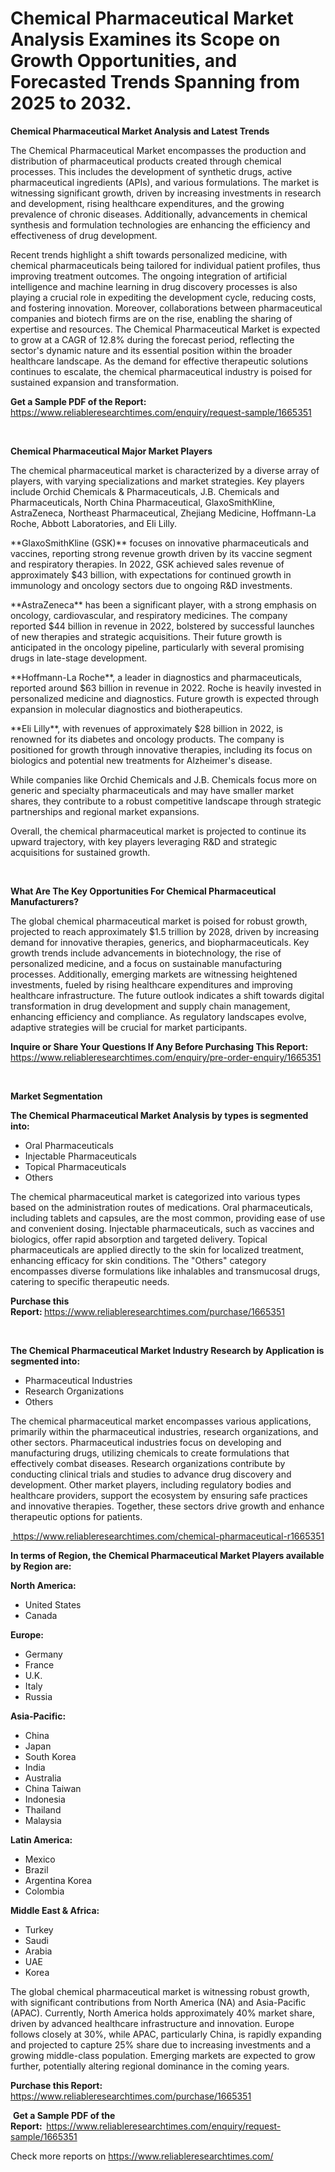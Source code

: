<p><h1>Chemical Pharmaceutical Market Analysis Examines its Scope on Growth Opportunities, and Forecasted Trends Spanning from 2025 to 2032.</h1></p><p><strong>Chemical Pharmaceutical Market Analysis and Latest Trends</strong></p>
<p><p>The Chemical Pharmaceutical Market encompasses the production and distribution of pharmaceutical products created through chemical processes. This includes the development of synthetic drugs, active pharmaceutical ingredients (APIs), and various formulations. The market is witnessing significant growth, driven by increasing investments in research and development, rising healthcare expenditures, and the growing prevalence of chronic diseases. Additionally, advancements in chemical synthesis and formulation technologies are enhancing the efficiency and effectiveness of drug development.</p><p>Recent trends highlight a shift towards personalized medicine, with chemical pharmaceuticals being tailored for individual patient profiles, thus improving treatment outcomes. The ongoing integration of artificial intelligence and machine learning in drug discovery processes is also playing a crucial role in expediting the development cycle, reducing costs, and fostering innovation. Moreover, collaborations between pharmaceutical companies and biotech firms are on the rise, enabling the sharing of expertise and resources. The Chemical Pharmaceutical Market is expected to grow at a CAGR of 12.8% during the forecast period, reflecting the sector's dynamic nature and its essential position within the broader healthcare landscape. As the demand for effective therapeutic solutions continues to escalate, the chemical pharmaceutical industry is poised for sustained expansion and transformation.</p></p>
<p><strong>Get a Sample PDF of the Report:&nbsp;</strong> <a href="https://www.reliableresearchtimes.com/enquiry/request-sample/1665351?utm_campaign=2205&utm_medium=2&utm_source=Github&utm_content=ia&utm_term=03032025&utm_id=chemical-pharmaceutical">https://www.reliableresearchtimes.com/enquiry/request-sample/1665351</a></p>
<p>&nbsp;</p>
<p><strong>Chemical Pharmaceutical Major Market Players</strong></p>
<p><p>The chemical pharmaceutical market is characterized by a diverse array of players, with varying specializations and market strategies. Key players include Orchid Chemicals & Pharmaceuticals, J.B. Chemicals and Pharmaceuticals, North China Pharmaceutical, GlaxoSmithKline, AstraZeneca, Northeast Pharmaceutical, Zhejiang Medicine, Hoffmann-La Roche, Abbott Laboratories, and Eli Lilly.</p><p>**GlaxoSmithKline (GSK)** focuses on innovative pharmaceuticals and vaccines, reporting strong revenue growth driven by its vaccine segment and respiratory therapies. In 2022, GSK achieved sales revenue of approximately $43 billion, with expectations for continued growth in immunology and oncology sectors due to ongoing R&D investments.</p><p>**AstraZeneca** has been a significant player, with a strong emphasis on oncology, cardiovascular, and respiratory medicines. The company reported $44 billion in revenue in 2022, bolstered by successful launches of new therapies and strategic acquisitions. Their future growth is anticipated in the oncology pipeline, particularly with several promising drugs in late-stage development.</p><p>**Hoffmann-La Roche**, a leader in diagnostics and pharmaceuticals, reported around $63 billion in revenue in 2022. Roche is heavily invested in personalized medicine and diagnostics. Future growth is expected through expansion in molecular diagnostics and biotherapeutics.</p><p>**Eli Lilly**, with revenues of approximately $28 billion in 2022, is renowned for its diabetes and oncology products. The company is positioned for growth through innovative therapies, including its focus on biologics and potential new treatments for Alzheimer's disease.</p><p>While companies like Orchid Chemicals and J.B. Chemicals focus more on generic and specialty pharmaceuticals and may have smaller market shares, they contribute to a robust competitive landscape through strategic partnerships and regional market expansions.</p><p>Overall, the chemical pharmaceutical market is projected to continue its upward trajectory, with key players leveraging R&D and strategic acquisitions for sustained growth.</p></p>
<p>&nbsp;</p>
<p><strong>What Are The Key Opportunities For Chemical Pharmaceutical Manufacturers?</strong></p>
<p><p>The global chemical pharmaceutical market is poised for robust growth, projected to reach approximately $1.5 trillion by 2028, driven by increasing demand for innovative therapies, generics, and biopharmaceuticals. Key growth trends include advancements in biotechnology, the rise of personalized medicine, and a focus on sustainable manufacturing processes. Additionally, emerging markets are witnessing heightened investments, fueled by rising healthcare expenditures and improving healthcare infrastructure. The future outlook indicates a shift towards digital transformation in drug development and supply chain management, enhancing efficiency and compliance. As regulatory landscapes evolve, adaptive strategies will be crucial for market participants.</p></p>
<p><strong>Inquire or Share Your Questions If Any Before Purchasing This Report:</strong> <a href="https://www.reliableresearchtimes.com/enquiry/pre-order-enquiry/1665351?utm_campaign=2205&utm_medium=2&utm_source=Github&utm_content=ia&utm_term=03032025&utm_id=chemical-pharmaceutical">https://www.reliableresearchtimes.com/enquiry/pre-order-enquiry/1665351</a></p>
<p>&nbsp;</p>
<p><strong>Market Segmentation</strong></p>
<p><strong>The Chemical Pharmaceutical Market Analysis by types is segmented into:</strong></p>
<p><ul><li>Oral Pharmaceuticals</li><li>Injectable Pharmaceuticals</li><li>Topical Pharmaceuticals</li><li>Others</li></ul></p>
<p><p>The chemical pharmaceutical market is categorized into various types based on the administration routes of medications. Oral pharmaceuticals, including tablets and capsules, are the most common, providing ease of use and convenient dosing. Injectable pharmaceuticals, such as vaccines and biologics, offer rapid absorption and targeted delivery. Topical pharmaceuticals are applied directly to the skin for localized treatment, enhancing efficacy for skin conditions. The "Others" category encompasses diverse formulations like inhalables and transmucosal drugs, catering to specific therapeutic needs.</p></p>
<p><strong>Purchase this Report:&nbsp;</strong><a href="https://www.reliableresearchtimes.com/purchase/1665351?utm_campaign=2205&utm_medium=2&utm_source=Github&utm_content=ia&utm_term=03032025&utm_id=chemical-pharmaceutical">https://www.reliableresearchtimes.com/purchase/1665351</a></p>
<p>&nbsp;</p>
<p><strong>The Chemical Pharmaceutical Market Industry Research by Application is segmented into:</strong></p>
<p><ul><li>Pharmaceutical Industries</li><li>Research Organizations</li><li>Others</li></ul></p>
<p><p>The chemical pharmaceutical market encompasses various applications, primarily within the pharmaceutical industries, research organizations, and other sectors. Pharmaceutical industries focus on developing and manufacturing drugs, utilizing chemicals to create formulations that effectively combat diseases. Research organizations contribute by conducting clinical trials and studies to advance drug discovery and development. Other market players, including regulatory bodies and healthcare providers, support the ecosystem by ensuring safe practices and innovative therapies. Together, these sectors drive growth and enhance therapeutic options for patients.</p></p>
<p><a href="https://www.reliableresearchtimes.com/chemical-pharmaceutical-r1665351?utm_campaign=2205&utm_medium=2&utm_source=Github&utm_content=ia&utm_term=03032025&utm_id=chemical-pharmaceutical">&nbsp;https://www.reliableresearchtimes.com/chemical-pharmaceutical-r1665351</a></p>
<p><strong>In terms of Region, the Chemical Pharmaceutical Market Players available by Region are:</strong></p>
<p>
    <p> <strong> North America: </strong>
        <ul>
            <li>United States</li>
            <li>Canada</li>
        </ul>
        </p> 
    <p> <strong> Europe: </strong>
        <ul>
            <li>Germany</li>
            <li>France</li>
            <li>U.K.</li>
            <li>Italy</li>
            <li>Russia</li>
        </ul>
        </p> 
    <p> <strong> Asia-Pacific: </strong>
        <ul>
            <li>China</li>
            <li>Japan</li>
            <li>South Korea</li>
            <li>India</li>
            <li>Australia</li>
            <li>China Taiwan</li>
            <li>Indonesia</li>
            <li>Thailand</li>
            <li>Malaysia</li>
        </ul>
        </p> 
    <p> <strong> Latin America: </strong>
        <ul>
            <li>Mexico</li>
            <li>Brazil</li>
            <li>Argentina Korea</li>
            <li>Colombia</li>
        </ul>
        </p> 
    <p> <strong> Middle East & Africa: </strong>
        <ul>
            <li>Turkey</li>
            <li>Saudi</li>
            <li>Arabia</li>
            <li>UAE</li>
            <li>Korea</li>
        </ul>
    </p>
    </p>
<p><p>The global chemical pharmaceutical market is witnessing robust growth, with significant contributions from North America (NA) and Asia-Pacific (APAC). Currently, North America holds approximately 40% market share, driven by advanced healthcare infrastructure and innovation. Europe follows closely at 30%, while APAC, particularly China, is rapidly expanding and projected to capture 25% share due to increasing investments and a growing middle-class population. Emerging markets are expected to grow further, potentially altering regional dominance in the coming years.</p></p>
<p><strong>Purchase this Report: </strong><a href="https://www.reliableresearchtimes.com/purchase/1665351?utm_campaign=2205&utm_medium=2&utm_source=Github&utm_content=ia&utm_term=03032025&utm_id=chemical-pharmaceutical">https://www.reliableresearchtimes.com/purchase/1665351</a></p>
<p>&nbsp;<strong>Get a Sample PDF of the Report:&nbsp;&nbsp;</strong><a href="https://www.reliableresearchtimes.com/enquiry/request-sample/1665351?utm_campaign=2205&utm_medium=2&utm_source=Github&utm_content=ia&utm_term=03032025&utm_id=chemical-pharmaceutical">https://www.reliableresearchtimes.com/enquiry/request-sample/1665351</a></p>
<p><strong></strong></p>
<p>Check more reports on <a href="https://www.reliableresearchtimes.com/?utm_campaign=2205&utm_medium=2&utm_source=Github&utm_content=ia&utm_term=03032025&utm_id=chemical-pharmaceutical">https://www.reliableresearchtimes.com/</a></p>